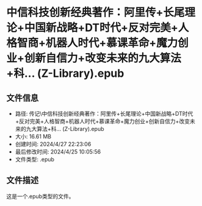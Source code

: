 ﻿# 中信科技创新经典著作：阿里传+长尾理论+中国新战略+DT时代+反对完美+人格智商+机器人时代+慕课革命+魔力创业+创新自信力+改变未来的九大算法+科... (Z-Library).epub

## 文件信息
- 路径: 传记\中信科技创新经典著作：阿里传+长尾理论+中国新战略+DT时代+反对完美+人格智商+机器人时代+慕课革命+魔力创业+创新自信力+改变未来的九大算法+科... (Z-Library).epub
- 大小: 16.61 MB
- 创建时间: 2024/4/27 22:23:06
- 最后修改时间: 2024/4/25 10:05:56
- 文件类型: .epub

## 文件描述
这是一个.epub类型的文件。

